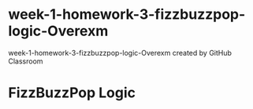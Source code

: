 # week-1-homework-3-fizzbuzzpop-logic-Overexm
week-1-homework-3-fizzbuzzpop-logic-Overexm created by GitHub Classroom
# FizzBuzzPop Logic 
